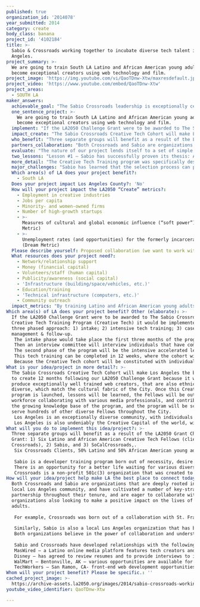 ```yaml
---
published: true
organization_id: '2014078'
year_submitted: 2014
category: create
body_class: banana
project_id: '4102184'
title: >-
  Sabio & Crossroads working together to incubate diverse tech talent in Los
  Angeles.
project_summary: >-
  We are going to train South LA Latino and African American young adults to
  become exceptional creators using web technology and film.
project_image: 'https://img.youtube.com/vi/QaoTDnw-Xtw/maxresdefault.jpg'
project_video: 'https://www.youtube.com/embed/QaoTDnw-Xtw'
project_areas:
  - SOUTH LA
maker_answers:
  achievable_goal: "The Sabio Crossroads leadership is exceptionally certain it can implement the Creative Tech Training Program within twelve months of receiving an award, because it already has the infrastructure needed to implement the proposed three phased program: 1) intake; 2) intensive tech training; 3) case management & follow-up.\r\n\r\nThe Sabio team has already run three separate intensive training programs, and has a well-designed training program that will be used to train these individuals.  All the curriculum is in place, all the lesson plans, all the test and interview questions have already been worked-out.  In addition, it has a long list of collaborators, and strong community and industry support to help implement the plan.\r\n \r\nSimilarly, the Crossroads organization is also a well-established nonprofit group with a proven track record of assisting this South LA population for the last ten years.  They have professional staff members that are well trained, and exceptionally competent, and are experienced Case Managers.  In addition, the Crossroads organization has a strong, highly-involved board of directors that provide support and guidance. \r\nAs stated earlier, Tthe intake phase would take place the first three months of the program, a hands-on pre-screen will take place during the third month, where the ten individuals selected by the interview committee will be required to attend four Saturday hands-on training sessions.  The second phase of the program will be the intensive accelerated learning program that takes 12 weeks. The cohort will meet from 8am until 6pm, Monday – Friday, with a seasoned, senior-level software architect acting as their trainer and mentor. The training will be project based, and centered on the delivery of a new media software product.  The lead instructor has a proven track record of already running these types of intensive training program for the past 12 months, with a 100% job placement rate.  This model of intensive training has also been successfully implemented in various parts of the country, such as San Francisco and New York City.\r\nBecause the Creative Tech cohort will be constituted with individuals from communities plagued with violence, and may have been previously incarcerated, to ensure they receive the emotional and social support required to fully re-entry the workforce, and community at large, the fellows will be required to have weekly meetings with their case managers throughout the 12 weeks of tech training.\r\n"
  one_sentence_project: >-
    We are going to train South LA Latino and African American young adults to
    become exceptional creators using web technology and film.
  implement: "If the LA2050 Challenge Grant were to be awarded to The Sabio Crossroads Creative Tech Training Program (Creative Tech) it would be implemented via a three phased approach: 1) intake; 2) intensive tech training; 3) case management & follow-up.\r\nThe intake phase would take place the first three months of the program, where by Crossroads would the first market the Creative Tech programming to its current list of over 200 clients.  They will be given information about the program and be given pre-work.\r\nThen an interview committee will interview individuals that have completed the pre-work and that attended one of the information sessions.  Ten individuals will be selected to move on to the final phase of the intake phase, the hands-on pre-screen.\r\nThe second phase of the program will be the intensive accelerated learning program, with the goal of creating innovative tech creators that represent the rich cultural fabric of Los Angeles.  We will utilize an immersive and intensive learning environment to create a workforce that sets the standard for entry-level tech-media technologists. In addition, the training program will simultaneously serve to cure the current imbalance in the existing technology workforce, which suffers from a largely homogeneous make up. \r\nThis tech training can be completed in 12 weeks, where the cohort will meet from 8am until 6pm, Monday – Friday, with a seasoned, senior-level software architect acting as their trainer and mentor. The training will be project based, and centered on the delivery of a new media software product.  The lead instructor has a proven track record of already running these types of intensive training program for the past 12 months, with a 100% job placement rate.  This model of intensive training has also been successfully implemented in various parts of the country, such as San Francisco and New York City.\r\nBecause the Creative Tech cohort will be constituted with individuals from communities plagued with violence, and may have been previously incarcerated, to ensure they receive the emotional and social support required to fully re-entry the workforce, and community at large, the fellows will be required to have weekly meetings with their case managers throughout the 12 weeks of tech training.\r\n\r\n"
  impact_create: "The Sabio Crossroads Creative Tech Cohort will make Los Angeles the best place to create 12 months following our LA2050 Challenge Grant because it will produce exceptionally well trained web creators, that are also ethnically diverse, which match the cultural fabric of the City.  Once this Creative Tech program is launched, lessons will be learned, the Fellows will be out in the workforce collaborating with various media professionals, and contributing to the growing knowledge base of the program, and the program will be scaled to serve hundreds of other diverse Fellows throughout the City.   \r\nLos Angeles is an exceptionally diverse community, with individuals from the entire world making this their home.  The largest cultural group is Latino at 58%, followed by 42% Non-Hispanic Whites, approximately 11% Asian, and approximately 10% African American.  \r\nLos Angeles is also undeniably the Creative Capital of the world, with many exceptional large studios situated in Los Angeles County.  In addition to the large formal media complex currently operating throughout the LA region, there is also a thriving independent film and creative arts community that is also creating opportunities for various type of entrepreneurial creators.  "
  who_benefit: "Three separate groups will benefit as a result of the LA2050 Grant Challenge Grant: 1) Six Latino and African American Creative Tech Fellows (clients of Crossroads), 2) Sabio, and 3) SoCalCrossroads,.  \r\nSix Crossroads Clients, 50% Latino and 50% African American young adults, ages 18-35, both male and female, will be selected to become Creative Tech Fellows.  Each of the Fellows will receive a laptop to train months three – six, also, they will benefit from the 12 week intensive tech training, as well as the case management and the follow-on six-week professional development training offered by Sabio and Crossroads.  The six Latino and African American individuals will most likely be members of the low-income community, with low-job prospects in the tech sector.  Although Crossroads currently has funding resources to help their clients secure some vocational training, they do not have sufficient funding to provide technical training; therefore, but for the LA2050 Challenge Grant.  Once these six individuals complete the program, they will have skills that are in high demand, not only in the creative capital of the world, but basically in any major metropolitan area. Enabling them to become transformative story-tellers and possibly tech entrepreneurs, if they so desire.  Once they have the web development skills, the trajectory of their lives will be completely changed as a result of this program.\r\n\r\nSabio is a developer training program born out of necessity, desire and hope. The necessity of bringing more women and minorities into the world of technology. A desire to see a diverse workforce that’s vibrant and innovative. And a hope to uplift the communities that suffer from the highest rates of unemployment and worst educational resources to a higher socioeconomic status through technology training.\r\nThere is an opportunity for a better life waiting for various diverse creators in Los Angeles. An opportunity to acquire a skill set that that hiring managers and entrepreneurs are anxious to find. A chance to earn your way into a career that enjoys an unemployment rate half that of the national average. \r\nCrossroads is a non-profit 501c(3) organization that was created to assist under privileged individuals who come from low-income families in violence plagued communities. Their objective is to lead them to a Healthy, Peaceful and Productive lifestyle through prevention, intervention & re-entry services.\r\n"
  partners_collaboration: "Both Crossroads and Sabio are organizations that are deeply rooted in the local Los Angeles community, and have cultivated a number of key-strategic partnership throughout their tenure, and are eager to collaborate with other organizations also looking to make a positive impact on the lives of young adults.  \r\n\r\nFor example, Crossroads was born out of a collaboration with St. Francis Medical Center, and their’ focus is on addressing youth and gang violence. The St. Francis Medial Center has been an instrumental partner since their inception, providing facilities, volunteers, and financial support throughout the years.  \r\n\r\nSimilarly, Sabio is also a local Los Angeles organization that has benefited from various joint ventures with various organizations. For example, HubLA was one of their first collaborators, allowing Sabio to use space at a reduced rate, and also providing marketing capacity.  Sabio has collaborated with other area nonprofits such as DIY Girls to host Learn To Code workshops, and local college alumni associations to do tech training.  \r\nBoth organizations believe in the power of collaboration and understand that relationships and partnerships foster positive results and outcomes.  That same approach and philosophy will be employed, and will be central, in the Creative Tech Cohort: \r\n\r\nSabio and Crossroads have developed relationships with the following organizations, and are ready to collaborate with them to bring additional capacity to the Creative Tech Cohort: \r\nMasWired – a Latino online media platform features tech creators and innovators. This online platform needs web interns to help build and modify its online content. \r\nDisney – has agreed to review resumes and to provide interviews to individuals with full-stack web development expertise.\r\nWalMart – Bentonville, AK – various opportunities are available for individuals that have full-stack web development expertise. They have reached-out and are interested in reviewing Sabio Fellow’s resumes to identify potential candidates to be interviewed.\r\nTechWorkers – San Ramon, CA- front-end web development opportunities "
  evaluate: "The nature of our project lends itself to a set of simple success metrics.\r\n1) The number of trainees completing our training program: This number will tell us how well our selection and screening process is progressing.\r\n2) The number of trainees receiving offers of employment from companies in the tech industry: This number will reflect the quality of our training.\r\n3) The ability of our trainees to retain employment in the tech industry: This will reflect the quality of our training as well as our post-graduation mentorship.\r\nWe are expecting to graduate approximately 90% of the people accepted into the program with 80% of original trainees receiving offers of employment.\r\nAt a more detailed and micro level we will:\r\n1)\tGather feedback from our trainees at least every week\r\n2)\tGauge trainee performance at project milestones to ensure they are actually learning the subject material \r\n\r\n\r\n"
  two_lessons: "Lesson #1 – Sabio has successfully proven its thesis: Anyone, from any background, given the correct resources, guidance, and time, can learn to become a fantastic full-time, entry-level web programmer that will be hired by a company at a competitive salary.  Although technical bootcamps have been around for about five years, an overwhelming majority of them required that individuals have working knowledge of code, and or have some prior tech work experience before they could apply and become a bootcamp program participant.  The Sabio Founders, Gregorio Rojas and Liliana Monge, theorized that no such prior technical education and experience was in fact needed to become a successful web developer.  The reason why the Sabio Founders did not want to make a tech requirement a part of their LA-based program was because they understood that very few low-income Latinos and African Americans would have such qualifications; therefore, they would not be able to properly train a representative sample of Angelenos.  Instead of requiring tech experience, they devised an intake process that allowed them to identify individuals that were highly motivated and determined to become entry-level web programmers.  And their thesis was correct. In the fall of 2013 Sabio did in fact identify individuals that were smart, driven, highly motivated, and dedicated.  They took those individuals and empowered them with 500 hours of the most up-to-date tech resources, exposed them to industry professionals, competed in a HackforLA Hackathon, prepared them for job interviews, and by the Spring of 2014, all were employed as full-stack web developers in fantastic companies throughout the Los Angeles region.  \r\n\r\nLesson #2 – The Founders of Crossroads set out to assist South LA youth via two different avenues. First, by preventing youth from getting involved in any form of criminal behavior or violent activities. Secondly, by providing intervention and re-entry services to young adults who have found themselves caught in the vicious cycle of criminal and or gang lifestyles.  Crossroads has demonstrated that providing individuals with positive avenues for transformation and growth will enable individuals to move-away from a life of violence.  From their extensive work in the South LA community, and with a staff fully dedicated to this vulnerable population, they have leanred that lives can be transformed, and that the cycle of violence can end.  "
  more_detail: "The Creative Tech Training program was specifically designed to serve African American Latino and young adults, ages 18 – 35, both male and female, that have either dropped out of high school, and or have a non-violent criminal record, with the objective of creating transformational creative-tech creators that will have the power to not only tell amazing stories via film, but will also have the technical chops to put that transformative content online, accessible to millions of other young and impressionable South LA youth, teens and adults, who are looking for narratives that empower and reframe their realities.  \r\n"
  major_challenges: "Sabio has learned that the selection process can prove to be challenging.  Our current educational system, and overall popular culture, has not fully embraced the notion that everyone, and anyone, can become a tech creator.  Everyone has a Facebook and or Instagram account, but few understand what HTML is and or does, and how it is what allows billions of us to connect online, via our mobile devices, and or desktop computers.    Therefore, we anticipate there might be some reluctance on the part of the Crossroads clients to want to sign-up for this type of training. However, we are going to work hard to inform individuals about the great job prospects in the tech and creative sectors so that we may get many qualified and motivated candidates. \r\n\r\nFurthermore, it is exceptionally challenging to work with a population that has a criminal record, since some employer might not be willing to hire. However, we are planning on working with local pro-bono lawyers that are willing to help us get our fellow's non-violent criminal records expunged.  The staff at Crossroads has ample experience working with these type of non-violent offenders and are wiling to work hard to get these individuals another chance to work in the tech and or creative sector.\r\n\r\nWe will meet both challenges by preparing for them, anticipating them, and working hard as a team to address them early on. For example we are planning on hosting three open houses, information sessions that will give potential fellows ample opportunity to learn about our program and how it is an option for them.  This is going to help us spread the word about code and how it is an option for anyone that is dedicated and willing to work hard. It is also a lucrative field and one that allow you to become a tech creator, not just a tech consumer. "
  Which area(s) of LA does your project benefit?:
    - South LA
  Does your project impact Los Angeles County?: 'No'
  How will your project impact the LA2050 “Create” metrics?:
    - Employment in creative industries
    - Jobs per capita
    - Minority- and women-owned firms
    - Number of high-growth startups
    - >-
      Measures of cultural and global economic influence (“soft power”) (Dream
      Metric)
    - >-
      Unemployment rates (and opportunities) for the formerly incarcerated
      (Dream Metric)
  Please describe yourself: Proposed collaboration (we want to work with partners!)
  What resources does your project need?:
    - Network/relationship support
    - Money (financial capital)
    - Volunteers/staff (human capital)
    - Publicity/awareness (social capital)
    - 'Infrastructure (building/space/vehicles, etc.)'
    - Education/training
    - 'Technical infrastructure (computers, etc.)'
    - Community outreach
  impact_metrics: "By training Latino and African American young adults from South Los Angeles to become tech creators, we are going to increase the number of diverse candidates in the creative industries.  Also, the individuals are are going to train may haven a criminal record, and once we provide them with in-demand skills, the likelyhood that they will re-offend is exceptionally low.\r\n\r\nSabio will train unemployed, underemployed and underrepresented individuals from LA, via an intensive accelerated learning program, to enter the technology sector so that they can participate in today's high-tech economy. We will utilize an immersive boot camp environment to create a workforce that sets the standard for entry level technologists. Sabio’s training program will simultaneously serve to cure the current imbalance in the existing technology workforce, which suffers from a largely homogeneous make up. \r\nThis training can be completed in as little as 3 months. Other areas of the country are having great success in producing employable talent in this same time. With Sabio, LA can have a program of its own.\r\nJust 7 years from now there will be 1 Million technology jobs that will go unfilled because we do not have a properly trained workforce. This represents $500 Billion in wages that Sabio will bring to LA by training Los Angelinos to fill these jobs. The Bay Area Council Economic Institute’s “Local Jobs Multiplier” indicates that for every 1 high-tech job created 4.3 other jobs are created. Therefore, developing and strengthening the area’s high-tech sector will have a significant impact in the local economy by promoting overall growth.\r\nHowever, we do not have to wait 7 years to start taking advantage of the lucrative salaries in the high-tech sector. In fact, we do not even have wait the years it takes colleges and universities to produce this talent. Sabio graduates can fill the many currently available positions.\r\nSabio’s training staff will be seasoned professionals currently exercising their programming skills. More specifically, they will also have a proven history of successfully mentoring entry level programmers. \r\nOur training will be conducted in a format that is best described as a “bootcamp.” This format will approximate the intensive nature of a startup and prepare our trainees for the most rigorous environments. Our official training hours will be conducted 5 days a week and over the course of three to four months."
Which area(s) of LA does your project benefit? Other (elaborate): >-
  If the LA2050 Challenge Grant were to be awarded to The Sabio Crossroads
  Creative Tech Training Program (Creative Tech) it would be implemented via a
  three phased approach: 1) intake; 2) intensive tech training; 3) case
  management & follow-up.
   The intake phase would take place the first three months of the program, where by Crossroads would the first market the Creative Tech programming to its current list of over 200 clients. They will be given information about the program and be given pre-work.
   Then an interview committee will interview individuals that have completed the pre-work and that attended one of the information sessions. Ten individuals will be selected to move on to the final phase of the intake phase, the hands-on pre-screen.
   The second phase of the program will be the intensive accelerated learning program, with the goal of creating innovative tech creators that represent the rich cultural fabric of Los Angeles. We will utilize an immersive and intensive learning environment to create a workforce that sets the standard for entry-level tech-media technologists. In addition, the training program will simultaneously serve to cure the current imbalance in the existing technology workforce, which suffers from a largely homogeneous make up. 
   This tech training can be completed in 12 weeks, where the cohort will meet from 8am until 6pm, Monday – Friday, with a seasoned, senior-level software architect acting as their trainer and mentor. The training will be project based, and centered on the delivery of a new media software product. The lead instructor has a proven track record of already running these types of intensive training program for the past 12 months, with a 100% job placement rate. This model of intensive training has also been successfully implemented in various parts of the country, such as San Francisco and New York City.
   Because the Creative Tech cohort will be constituted with individuals from communities plagued with violence, and may have been previously incarcerated, to ensure they receive the emotional and social support required to fully re-entry the workforce, and community at large, the fellows will be required to have weekly meetings with their case managers throughout the 12 weeks of tech training.
What is your idea/project in more detail?: >-
  The Sabio Crossroads Creative Tech Cohort will make Los Angeles the best place
  to create 12 months following our LA2050 Challenge Grant because it will
  produce exceptionally well trained web creators, that are also ethnically
  diverse, which match the cultural fabric of the City. Once this Creative Tech
  program is launched, lessons will be learned, the Fellows will be out in the
  workforce collaborating with various media professionals, and contributing to
  the growing knowledge base of the program, and the program will be scaled to
  serve hundreds of other diverse Fellows throughout the City. 
   Los Angeles is an exceptionally diverse community, with individuals from the entire world making this their home. The largest cultural group is Latino at 58%, followed by 42% Non-Hispanic Whites, approximately 11% Asian, and approximately 10% African American. 
   Los Angeles is also undeniably the Creative Capital of the world, with many exceptional large studios situated in Los Angeles County. In addition to the large formal media complex currently operating throughout the LA region, there is also a thriving independent film and creative arts community that is also creating opportunities for various type of entrepreneurial creators.
What will you do to implement this idea/project?: >-
  Three separate groups will benefit as a result of the LA2050 Grant Challenge
  Grant: 1) Six Latino and African American Creative Tech Fellows (clients of
  Crossroads), 2) Sabio, and 3) SoCalCrossroads,. 
   Six Crossroads Clients, 50% Latino and 50% African American young adults, ages 18-35, both male and female, will be selected to become Creative Tech Fellows. Each of the Fellows will receive a laptop to train months three – six, also, they will benefit from the 12 week intensive tech training, as well as the case management and the follow-on six-week professional development training offered by Sabio and Crossroads. The six Latino and African American individuals will most likely be members of the low-income community, with low-job prospects in the tech sector. Although Crossroads currently has funding resources to help their clients secure some vocational training, they do not have sufficient funding to provide technical training; therefore, but for the LA2050 Challenge Grant. Once these six individuals complete the program, they will have skills that are in high demand, not only in the creative capital of the world, but basically in any major metropolitan area. Enabling them to become transformative story-tellers and possibly tech entrepreneurs, if they so desire. Once they have the web development skills, the trajectory of their lives will be completely changed as a result of this program.
   
   Sabio is a developer training program born out of necessity, desire and hope. The necessity of bringing more women and minorities into the world of technology. A desire to see a diverse workforce that’s vibrant and innovative. And a hope to uplift the communities that suffer from the highest rates of unemployment and worst educational resources to a higher socioeconomic status through technology training.
   There is an opportunity for a better life waiting for various diverse creators in Los Angeles. An opportunity to acquire a skill set that that hiring managers and entrepreneurs are anxious to find. A chance to earn your way into a career that enjoys an unemployment rate half that of the national average. 
   Crossroads is a non-profit 501c(3) organization that was created to assist under privileged individuals who come from low-income families in violence plagued communities. Their objective is to lead them to a Healthy, Peaceful and Productive lifestyle through prevention, intervention & re-entry services.
How will your idea/project help make LA the best place to connect today? In LA2050?: >-
  Both Crossroads and Sabio are organizations that are deeply rooted in the
  local Los Angeles community, and have cultivated a number of key-strategic
  partnership throughout their tenure, and are eager to collaborate with other
  organizations also looking to make a positive impact on the lives of young
  adults. 
   
   For example, Crossroads was born out of a collaboration with St. Francis Medical Center, and their’ focus is on addressing youth and gang violence. The St. Francis Medial Center has been an instrumental partner since their inception, providing facilities, volunteers, and financial support throughout the years. 
   
   Similarly, Sabio is also a local Los Angeles organization that has benefited from various joint ventures with various organizations. For example, HubLA was one of their first collaborators, allowing Sabio to use space at a reduced rate, and also providing marketing capacity. Sabio has collaborated with other area nonprofits such as DIY Girls to host Learn To Code workshops, and local college alumni associations to do tech training. 
   Both organizations believe in the power of collaboration and understand that relationships and partnerships foster positive results and outcomes. That same approach and philosophy will be employed, and will be central, in the Creative Tech Cohort: 
   
   Sabio and Crossroads have developed relationships with the following organizations, and are ready to collaborate with them to bring additional capacity to the Creative Tech Cohort: 
   MasWired – a Latino online media platform features tech creators and innovators. This online platform needs web interns to help build and modify its online content. 
   Disney – has agreed to review resumes and to provide interviews to individuals with full-stack web development expertise.
   WalMart – Bentonville, AK – various opportunities are available for individuals that have full-stack web development expertise. They have reached-out and are interested in reviewing Sabio Fellow’s resumes to identify potential candidates to be interviewed.
   TechWorkers – San Ramon, CA- front-end web development opportunities
Whom will your project benefit? Please be specific.: ''
cached_project_image: >-
  https://archive-assets.la2050.org/images/2014/sabio-crossroads-working-together-to-incubate-diverse-tech-talent-in-los-angeles/img.youtube.com/vi/QaoTDnw-Xtw/maxresdefault.jpg
youtube_video_identifier: QaoTDnw-Xtw

---
```


